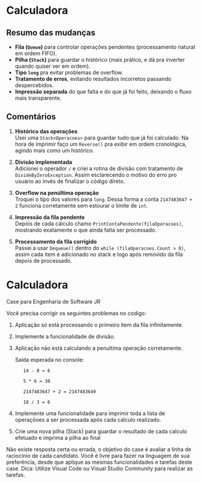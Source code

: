 # Calculadora

## Resumo das mudanças

- **Fila (`Queue`)** para controlar operações pendentes (processamento natural em ordem FIFO).  
- **Pilha (`Stack`)** para guardar o histórico (mais prático, e dá pra inverter quando quiser ver em ordem).  
- **Tipo `long`** pra evitar problemas de overflow.  
- **Tratamento de erros**, evitando resultados incorretos passando despercebidos.  
- **Impressão separada** do que falta e do que já foi feito, deixando o fluxo mais transparente.  

## Comentários

1. **Histórico das operações**  
   Usei uma `Stack<Operacoes>` para guardar tudo que já foi calculado. Na hora de imprimir faço um `Reverse()` pra exibir em ordem cronológica, agindo mais como um histórico.
   
2. **Divisão implementada**  
   Adicionei o operador `/` e criei a rotina de divisão com tratamento de `DivideByZeroException`. Assim esclarecendo o motivo do erro pro usuário ao invés de finalizar o código direto.

3. **Overflow na penúltima operação**  
   Troquei o tipo dos valores para `long`. Dessa forma a conta `2147483647 + 2` funciona corretamente sem estourar o limite de `int`.

4. **Impressão da fila pendente**  
   Depois de cada cálculo chamo `PrintContaPendente(filaOperacoes)`, mostrando exatamente o que ainda falta ser processado.

5. **Processamento da fila corrigido**  
   Passei a usar `Dequeue()` dentro do `while (filaOperacoes.Count > 0)`, assim cada item é adicionado no stack e logo após removido da fila depois de processado.

# Calculadora

Case para Engenharia de Software JR

Você precisa corrigir os seguintes problemas no codigo:
  1. Aplicação só está processando o primeiro item da fila infinitamente.
  2. Implemente a funcionalidade de divisão.
  3. Aplicação não está calculando a penultima operação corretamente.
     
     	Saída esperada no console:
     
     		14 - 8 = 6
     
     		5 * 6 = 30
     
     		2147483647 + 2 = 2147483649
     
     		18 / 3 = 6

  5. Implemente uma funcionalidade para imprimir toda a lista de operaçõoes a ser processada após cada calculo realizado.
  6. Crie uma nova pilha (Stack) para guardar o resultado de cada calculo efetuado e imprima a pilha ao final


Não existe resposta certa ou errada, o objetivo do case é avaliar a linha de raciocínio de cada candidato.
Você é livre para fazer na linguagem de sua preferência, desde que aplique as mesmas funcionalidades e tarefas deste case.
Dica: Utilize Visual Code ou Visual Studio Community para realizar as tarefas.
